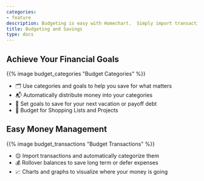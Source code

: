 ```yaml
---
categories:
- feature
description: Budgeting is easy with Homechart.  Simply import transactions and assign goals, Homechart will keep your budget on track.
title: Budgeting and Savings
type: docs
---
```


## Achieve Your Financial Goals

{{% image budget_categories "Budget Categories" %}}

- 🗂 Use categories and goals to help you save for what matters
- 📬 Automatically distribute money into your categories
- 🥅 Set goals to save for your next vacation or payoff debt
- 🛒 Budget for Shopping Lists and Projects

## Easy Money Management

{{% image budget_transactions "Budget Transactions" %}}

- 😌 Import transactions and automatically categorize them
- 💰 Rollover balances to save long term or defer expenses
- 📈 Charts and graphs to visualize where your money is going
